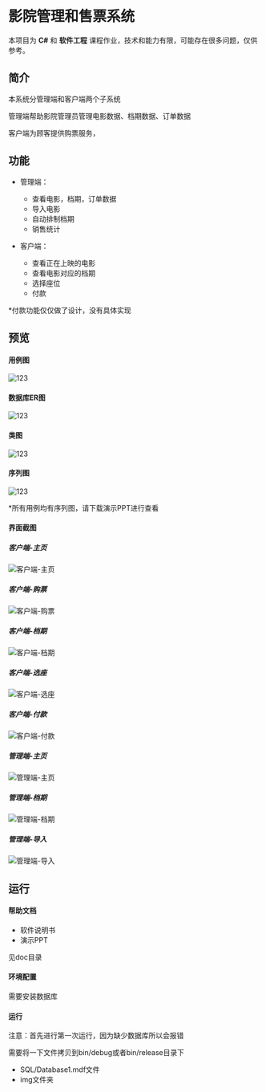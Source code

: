 
# 影院管理和售票系统
本项目为 **C#** 和 **软件工程** 课程作业，技术和能力有限，可能存在很多问题，仅供参考。

## 简介

本系统分管理端和客户端两个子系统

管理端帮助影院管理员管理电影数据、档期数据、订单数据

客户端为顾客提供购票服务，

## 功能
* 管理端：
  - 查看电影，档期，订单数据
  - 导入电影
  - 自动排制档期
  - 销售统计

* 客户端：
  - 查看正在上映的电影
  - 查看电影对应的档期
  - 选择座位
  - 付款

*付款功能仅仅做了设计，没有具体实现

## 预览

#### 用例图
![123](http://llag.net/markdown-img/0.用例图.png)
#### 数据库ER图
![123](http://llag.net/markdown-img/0.ER图.png)
#### 类图
![123](http://llag.net/markdown-img/0.类图.png)
#### 序列图
![123](http://llag.net/markdown-img/0.序列图-购票.png)

*所有用例均有序列图，请下载演示PPT进行查看

#### 界面截图

##### 客户端-主页
![客户端-主页](http://llag.net/markdown-img/2.1.客户端-主页.png)

##### 客户端-购票
![客户端-购票](http://llag.net/markdown-img/2.2.客户端-购票.png)

##### 客户端-档期
![客户端-档期](http://llag.net/markdown-img/2.5.客户端-档期.png)

##### 客户端-选座
![客户端-选座](http://llag.net/markdown-img/2.4.客户端-选座.png)

##### 客户端-付款
![客户端-付款](http://llag.net/markdown-img/2.6.客户端-付款.png)

##### 管理端-主页
![管理端-主页](http://llag.net/markdown-img/1.1.管理端-主页.png)
##### 管理端-档期
![管理端-档期](http://llag.net/markdown-img/1.2.管理端-档期.png)
##### 管理端-导入
![管理端-导入](http://llag.net/markdown-img/1.3.管理端-导入.png)


## 运行


#### 帮助文档
* 软件说明书
* 演示PPT

见doc目录

#### 环境配置
需要安装数据库

#### 运行
注意：首先进行第一次运行，因为缺少数据库所以会报错

需要将一下文件拷贝到bin/debug或者bin/release目录下

* SQL/Database1.mdf文件
* img文件夹




